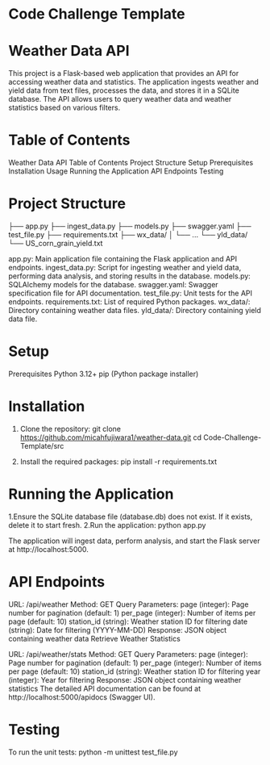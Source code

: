 # Code Challenge Template
# Weather Data API

This project is a Flask-based web application that provides an API for accessing weather data and statistics. The application ingests weather and yield data from text files, processes the data, and stores it in a SQLite database. The API allows users to query weather data and weather statistics based on various filters.


# Table of Contents

Weather Data API
Table of Contents
Project Structure
Setup
Prerequisites
Installation
Usage
Running the Application
API Endpoints
Testing


# Project Structure

├── app.py
├── ingest_data.py
├── models.py
├── swagger.yaml
├── test_file.py
├── requirements.txt
├── wx_data/
│   └── ...
└── yld_data/
    └── US_corn_grain_yield.txt

app.py: Main application file containing the Flask application and API endpoints.
ingest_data.py: Script for ingesting weather and yield data, performing data analysis, and storing results in the database.
models.py: SQLAlchemy models for the database.
swagger.yaml: Swagger specification file for API documentation.
test_file.py: Unit tests for the API endpoints.
requirements.txt: List of required Python packages.
wx_data/: Directory containing weather data files.
yld_data/: Directory containing yield data file.


# Setup

Prerequisites
Python 3.12+
pip (Python package installer)


# Installation

1. Clone the repository:
git clone https://github.com/micahfujiwara1/weather-data.git
cd Code-Challenge-Template/src


2. Install the required packages:
pip install -r requirements.txt


# Running the Application

1.Ensure the SQLite database file (database.db) does not exist. If it exists, delete it to start fresh.
2.Run the application:
python app.py

The application will ingest data, perform analysis, and start the Flask server at http://localhost:5000.


# API Endpoints

URL: /api/weather
Method: GET
Query Parameters:
page (integer): Page number for pagination (default: 1)
per_page (integer): Number of items per page (default: 10)
station_id (string): Weather station ID for filtering
date (string): Date for filtering (YYYY-MM-DD)
Response: JSON object containing weather data
Retrieve Weather Statistics

URL: /api/weather/stats
Method: GET
Query Parameters:
page (integer): Page number for pagination (default: 1)
per_page (integer): Number of items per page (default: 10)
station_id (string): Weather station ID for filtering
year (integer): Year for filtering
Response: JSON object containing weather statistics
The detailed API documentation can be found at http://localhost:5000/apidocs (Swagger UI).


# Testing

To run the unit tests:
python -m unittest test_file.py